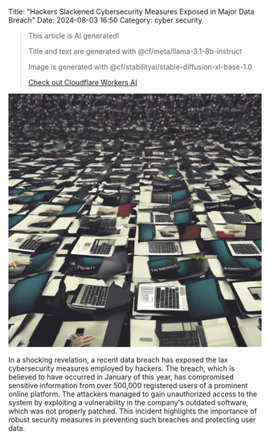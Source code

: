 Title: "Hackers Slackened Cybersecurity Measures Exposed in Major Data Breach"
Date: 2024-08-03 16:50
Category: cyber security

> This article is AI generated!
> 
> Title and text are generated with @cf/meta/llama-3.1-8b-instruct
> 
> Image is generated with @cf/stabilityai/stable-diffusion-xl-base-1.0
> 
> [Check out Cloudflare Workers AI](https://developers.cloudflare.com/workers-ai/models/)


![Alt Text](images/2024-08-03-hackers-slackened-cybersecurity-measures-exposed-in-major-data-breach.png)

In a shocking revelation, a recent data breach has exposed the lax cybersecurity measures employed by hackers. The breach, which is believed to have occurred in January of this year, has compromised sensitive information from over 500,000 registered users of a prominent online platform. The attackers managed to gain unauthorized access to the system by exploiting a vulnerability in the company's outdated software, which was not properly patched. This incident highlights the importance of robust security measures in preventing such breaches and protecting user data.
